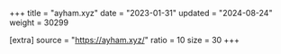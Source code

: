 +++
title = "ayham.xyz"
date = "2023-01-31"
updated = "2024-08-24"
weight = 30299

[extra]
source = "https://ayham.xyz/"
ratio = 10
size = 30
+++
